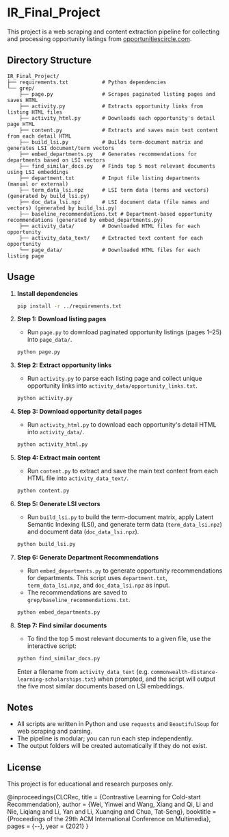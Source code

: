 # IR_Final_Project

This project is a web scraping and content extraction pipeline for collecting and processing opportunity listings from [opportunitiescircle.com](https://www.opportunitiescircle.com/).

## Directory Structure

```
IR_Final_Project/
├── requirements.txt           # Python dependencies
└── grep/
    ├── page.py                # Scrapes paginated listing pages and saves HTML
    ├── activity.py            # Extracts opportunity links from listing HTML files
    ├── activity_html.py       # Downloads each opportunity's detail page HTML
    ├── content.py             # Extracts and saves main text content from each detail HTML
    ├── build_lsi.py           # Builds term-document matrix and generates LSI document/term vectors
    ├── embed_departments.py   # Generates recommendations for departments based on LSI vectors
    ├── find_similar_docs.py   # Finds top 5 most relevant documents using LSI embeddings
    ├── department.txt         # Input file listing departments (manual or external)
    ├── term_data_lsi.npz      # LSI term data (terms and vectors) (generated by build_lsi.py)
    ├── doc_data_lsi.npz       # LSI document data (file names and vectors) (generated by build_lsi.py)
    ├── baseline_recommendations.txt # Department-based opportunity recommendations (generated by embed_departments.py)
    ├── activity_data/         # Downloaded HTML files for each opportunity
    ├── activity_data_text/    # Extracted text content for each opportunity
    └── page_data/             # Downloaded HTML files for each listing page
```

## Usage

1. **Install dependencies**
   ```bash
   pip install -r ../requirements.txt
   ```

2. **Step 1: Download listing pages**
   - Run `page.py` to download paginated opportunity listings (pages 1–25) into `page_data/`.
   ```bash
   python page.py
   ```

3. **Step 2: Extract opportunity links**
   - Run `activity.py` to parse each listing page and collect unique opportunity links into `activity_data/opportunity_links.txt`.
   ```bash
   python activity.py
   ```

4. **Step 3: Download opportunity detail pages**
   - Run `activity_html.py` to download each opportunity's detail HTML into `activity_data/`.
   ```bash
   python activity_html.py
   ```

5. **Step 4: Extract main content**
   - Run `content.py` to extract and save the main text content from each HTML file into `activity_data_text/`.
   ```bash
   python content.py
   ```

6. **Step 5: Generate LSI vectors**
   - Run `build_lsi.py` to build the term-document matrix, apply Latent Semantic Indexing (LSI), and generate term data (`term_data_lsi.npz`) and document data (`doc_data_lsi.npz`).
   ```bash
   python build_lsi.py
   ```

7. **Step 6: Generate Department Recommendations**
   - Run `embed_departments.py` to generate opportunity recommendations for departments. This script uses `department.txt`, `term_data_lsi.npz`, and `doc_data_lsi.npz` as input.
   - The recommendations are saved to `grep/baseline_recommendations.txt`.
   ```bash
   python embed_departments.py
   ```

8. **Step 7: Find similar documents**
   - To find the top 5 most relevant documents to a given file, use the interactive script:
   ```bash
   python find_similar_docs.py
   ```
   Enter a filename from `activity_data_text` (e.g. `commonwealth-distance-learning-scholarships.txt`) when prompted, and the script will output the five most similar documents based on LSI embeddings.

## Notes
- All scripts are written in Python and use `requests` and `BeautifulSoup` for web scraping and parsing.
- The pipeline is modular; you can run each step independently.
- The output folders will be created automatically if they do not exist.

## License
This project is for educational and research purposes only.

@inproceedings{CLCRec,
  title     = {Contrastive Learning for Cold-start Recommendation},
  author    = {Wei, Yinwei and 
               Wang, Xiang and 
               Qi, Li and
               Nie, Liqiang and 
               Li, Yan and 
               Li, Xuanqing and 
               Chua, Tat-Seng},
  booktitle = {Proceedings of the 29th ACM International Conference on Multimedia},
  pages     = {--},
  year      = {2021}
}